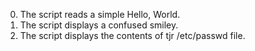 0. The script reads a simple Hello, World.
1. The script displays a confused smiley.
2. The script displays the contents of tjr /etc/passwd file.
